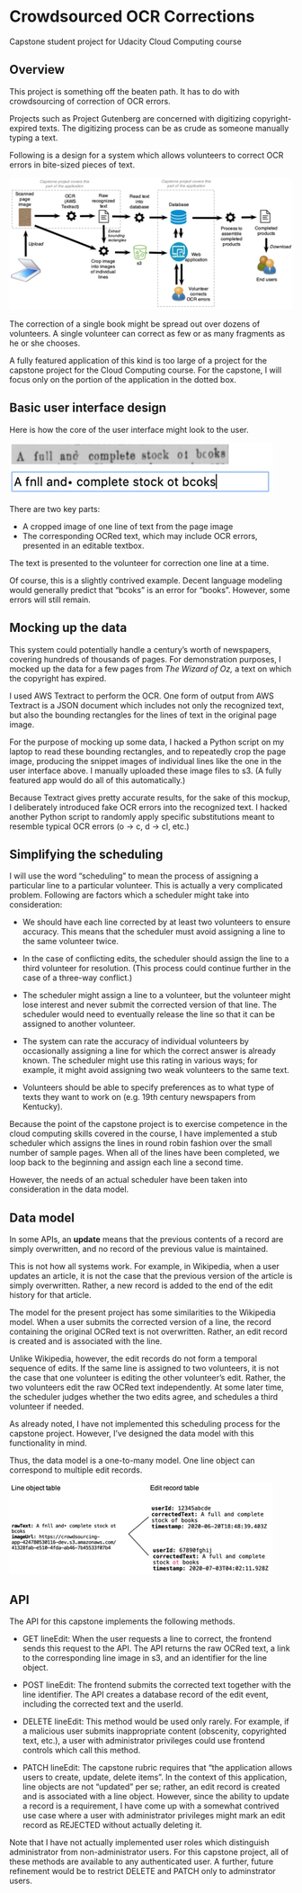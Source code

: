 # Crowdsourced OCR Corrections
Capstone student project for Udacity Cloud Computing course

## Overview

This project is something off the beaten path.  It has to do with
crowdsourcing of correction of OCR errors.

Projects such as Project Gutenberg are concerned with digitizing
copyright-expired texts.  The digitizing process can be as crude as
someone manually typing a text.

Following is a design for a system which allows volunteers to correct
OCR errors in bite-sized pieces of text.

![Alt text](images/design_01.png?raw=true "Image 1")

The correction of a single book might be spread out over dozens of
volunteers. A single volunteer can correct as few or as many fragments
as he or she chooses.

A fully featured application of this kind is too large of a project
for the capstone project for the Cloud Computing course.  For the
capstone, I will focus only on the portion of the application in the
dotted box.


## Basic user interface design

Here is how the core of the user interface might look to the user.

![Alt text](images/design_02.png?raw=true "Image 2")

There are two key parts:

* A cropped image of one line of text from the page image
* The corresponding OCRed text, which may include OCR errors, presented in an editable textbox.

The text is presented to the volunteer for correction one line at a time.

Of course, this is a slightly contrived example.  Decent language
modeling would generally predict that “bcoks” is an error for “books”.
However, some errors will still remain.


## Mocking up the data

This system could potentially handle a century’s worth of newspapers,
covering hundreds of thousands of pages.  For demonstration purposes,
I mocked up the data for a few pages from *The Wizard of Oz,* a text
on which the copyright has expired.

I used AWS Textract to perform the OCR.  One form of output from AWS
Textract is a JSON document which includes not only the recognized
text, but also the bounding rectangles for the lines of text in the
original page image.

For the purpose of mocking up some data, I hacked a Python script on
my laptop to read these bounding rectangles, and to repeatedly crop
the page image, producing the snippet images of individual lines like
the one in the user interface above.  I manually uploaded these image
files to s3.  (A fully featured app would do all of this
automatically.)

Because Textract gives pretty accurate results, for the sake of this
mockup, I deliberately introduced fake OCR errors into the recognized
text.  I hacked another Python script to randomly apply specific
substitutions meant to resemble typical OCR errors (o -> c, d -> cl,
etc.)



## Simplifying the scheduling

I will use the word “scheduling” to mean the process of assigning a
particular line to a particular volunteer.  This is actually a very
complicated problem.  Following are factors which a scheduler might
take into consideration:

* We should have each line corrected by at least two volunteers to
  ensure accuracy.  This means that the scheduler must avoid assigning
  a line to the same volunteer twice.

* In the case of conflicting edits, the scheduler should assign the
  line to a third volunteer for resolution.  (This process could
  continue further in the case of a three-way conflict.)

* The scheduler might assign a line to a volunteer, but the volunteer
  might lose interest and never submit the corrected version of that
  line.  The scheduler would need to eventually release the line so
  that it can be assigned to another volunteer.

* The system can rate the accuracy of individual volunteers by
  occasionally assigning a line for which the correct answer is
  already known.  The scheduler might use this rating in various ways;
  for example, it might avoid assigning two weak volunteers to the
  same text.

* Volunteers should be able to specify preferences as to what type of
  texts they want to work on (e.g. 19th century newspapers from
  Kentucky).

Because the point of the capstone project is to exercise competence in
the cloud computing skills covered in the course, I have implemented a
stub scheduler which assigns the lines in round robin fashion over the
small number of sample pages.  When all of the lines have been
completed, we loop back to the beginning and assign each line a second
time.

However, the needs of an actual scheduler have been taken into
consideration in the data model.


## Data model

In some APIs, an **update** means that the previous contents of a record
are simply overwritten, and no record of the previous value is
maintained.

This is not how all systems work.  For example, in Wikipedia, when a
user updates an article, it is not the case that the previous version
of the article is simply overwritten.  Rather, a new record is added
to the end of the edit history for that article.

The model for the present project has some similarities to the
Wikipedia model.  When a user submits the corrected version of a line,
the record containing the original OCRed text is not overwritten.
Rather, an edit record is created and is associated with the line.

Unlike Wikipedia, however, the edit records do not form a temporal
sequence of edits.  If the same line is assigned to two volunteers, it
is not the case that one volunteer is editing the other volunteer’s
edit.  Rather, the two volunteers edit the raw OCRed text
independently.  At some later time, the scheduler judges whether the
two edits agree, and schedules a third volunteer if needed.

As already noted, I have not implemented this scheduling process for
the capstone project.  However, I’ve designed the data model with this
functionality in mind.

Thus, the data model is a one-to-many model.  One line object can
correspond to multiple edit records.

![Alt text](images/design_03.png?raw=true "Image 3")


## API

The API for this capstone implements the following methods.

* GET lineEdit: When the user requests a line to correct, the frontend
  sends this request to the API.  The API returns the raw OCRed text,
  a link to the corresponding line image in s3, and an identifier for
  the line object.

* POST lineEdit: The frontend submits the corrected text together with
  the line identifier.  The API creates a database record of the edit
  event, including the corrected text and the userId.

* DELETE lineEdit: This method would be used only rarely.  For
  example, if a malicious user submits inappropriate content
  (obscenity, copyrighted text, etc.), a user with administrator
  privileges could use frontend controls which call this method.

* PATCH lineEdit: The capstone rubric requires that “the application
  allows users to create, update, delete items”.  In the context of
  this application, line objects are not “updated” per se; rather, an
  edit record is created and is associated with a line object.
  However, since the ability to update a record is a requirement, I
  have come up with a somewhat contrived use case where a user with
  administrator privileges might mark an edit record as REJECTED
  without actually deleting it.

Note that I have not actually implemented user roles which distinguish
administrator from non-administrator users.  For this capstone
project, all of these methods are available to any authenticated user.
A further, future refinement would be to restrict DELETE and PATCH
only to adminstrator users.


